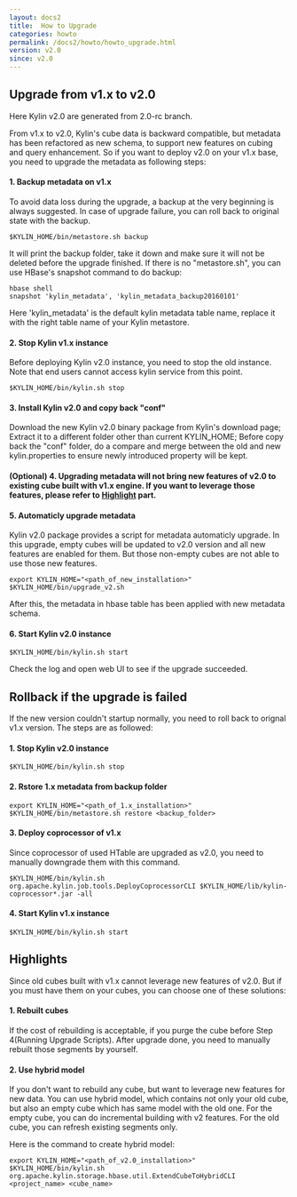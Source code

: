 ```yaml
---
layout: docs2
title:  How to Upgrade
categories: howto
permalink: /docs2/howto/howto_upgrade.html
version: v2.0
since: v2.0
---
```


## Upgrade from v1.x to v2.0 

Here Kylin v2.0 are generated from 2.0-rc branch.

From v1.x to v2.0, Kylin's cube data is backward compatible, but metadata has been refactored as new schema, to support new features on cubing and query enhancement. So if you want to deploy v2.0 on your v1.x base, you need to upgrade the metadata as following steps:

#### 1. Backup metadata on v1.x
To avoid data loss during the upgrade, a backup at the very beginning is always suggested. In case of upgrade failure, you can roll back to original state with the backup.

```
$KYLIN_HOME/bin/metastore.sh backup
``` 
It will print the backup folder, take it down and make sure it will not be deleted before the upgrade finished. If there is no "metastore.sh", you can use HBase's snapshot command to do backup:

```
hbase shell
snapshot 'kylin_metadata', 'kylin_metadata_backup20160101'
```
Here 'kylin_metadata' is the default kylin metadata table name, replace it with the right table name of your Kylin metastore.

#### 2. Stop Kylin v1.x instance
Before deploying Kylin v2.0 instance, you need to stop the old instance. Note that end users cannot access kylin service from this point.

```
$KYLIN_HOME/bin/kylin.sh stop
```
#### 3. Install Kylin v2.0 and copy back "conf"
Download the new Kylin v2.0 binary package from Kylin's download page; Extract it to a different folder other than current KYLIN_HOME; Before copy back the "conf" folder, do a compare and merge between the old and new kylin.properties to ensure newly introduced property will be kept.

#### (Optional) 4. Upgrading metadata will not bring new features of v2.0 to existing cube built with v1.x engine. If you want to leverage those features, please refer to [Highlight]() part.

#### 5. Automaticly upgrade metadata
Kylin v2.0 package provides a script for metadata automaticly upgrade. In this upgrade, empty cubes will be updated to v2.0 version and all new features are enabled for them. But those non-empty cubes are not able to use those new features.

```
export KYLIN_HOME="<path_of_new_installation>"
$KYLIN_HOME/bin/upgrade_v2.sh
```
After this, the metadata in hbase table has been applied with new metadata schema.

#### 6. Start Kylin v2.0 instance
```
$KYLIN_HOME/bin/kylin.sh start
```
Check the log and open web UI to see if the upgrade succeeded.

## Rollback if the upgrade is failed
If the new version couldn't startup normally, you need to roll back to orignal v1.x version. The steps are as followed:

#### 1. Stop Kylin v2.0 instance

```
$KYLIN_HOME/bin/kylin.sh stop
```
#### 2. Rstore 1.x metadata from backup folder

```
export KYLIN_HOME="<path_of_1.x_installation>"
$KYLIN_HOME/bin/metastore.sh restore <backup_folder>
``` 
#### 3. Deploy coprocessor of v1.x
Since coprocessor of used HTable are upgraded as v2.0, you need to manually downgrade them with this command.

```
$KYLIN_HOME/bin/kylin.sh org.apache.kylin.job.tools.DeployCoprocessorCLI $KYLIN_HOME/lib/kylin-coprocessor*.jar -all
```

#### 4. Start Kylin v1.x instance
 
```
$KYLIN_HOME/bin/kylin.sh start
```

## Highlights
Since old cubes built with v1.x cannot leverage new features of v2.0. But if you must have them on your cubes, you can choose one of these solutions:
#### 1. Rebuilt cubes
If the cost of rebuilding is acceptable, if you purge the cube before Step 4(Running Upgrade Scripts). After upgrade done, you need to manually rebuilt those segments by yourself.
#### 2. Use hybrid model
If you don't want to rebuild any cube, but want to leverage new features for  new data. You can use hybrid model, which contains not only your old cube, but also an empty cube which has same model with the old one. For the empty cube, you can do incremental building with v2 features. For the old cube, you can refresh existing segments only.

Here is the command to create hybrid model:

```
export KYLIN_HOME="<path_of_v2.0_installation>"
$KYLIN_HOME/bin/kylin.sh org.apache.kylin.storage.hbase.util.ExtendCubeToHybridCLI <project_name> <cube_name>
```